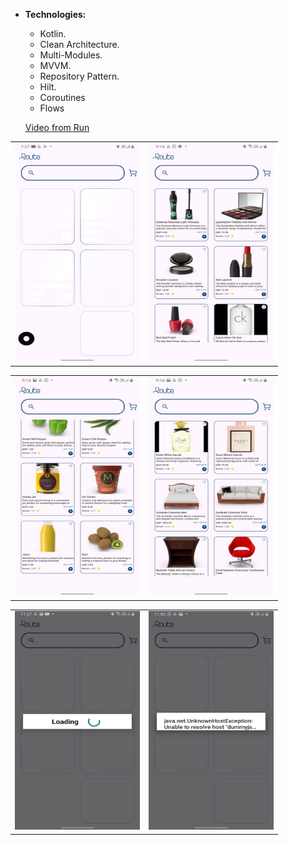 * **Technologies:**
     * Kotlin.
     * Clean Architecture.
     * Multi-Modules.
     * MVVM.
     * Repository Pattern.
     * Hilt.
     * Coroutines
     * Flows
 
       
  [Video from Run](https://drive.google.com/drive/folders/11KCxOYXjLtjSsYjoWtBG5x-NyW4EQdFy?usp=drive_link)

<table>
  <tr>
    <td><img src="IMG-20240711-WA0012.jpg" alt="Image 1" width="200" height="350"></td>
    <td><img src="IMG-20240711-WA0010.jpg" alt="Image 2" width="200" height="350"></td>
  </tr>
</table>
<table>
  <tr>
    <td><img src="IMG-20240711-WA0011.jpg" alt="Image 1" width="200" height="350"></td>
    <td><img src="IMG-20240711-WA0013.jpg" alt="Image 1" width="200" height="350"></td>
  </tr>
</table>
<table>
  <tr>
    <td><img src="view.jpg" alt="Image 1" width="200" height="350"></td>
    <td><img src="viewmessage_eedf0d40.jpg" alt="Image 1" width="200" height="350"></td>
  </tr>
</table>
